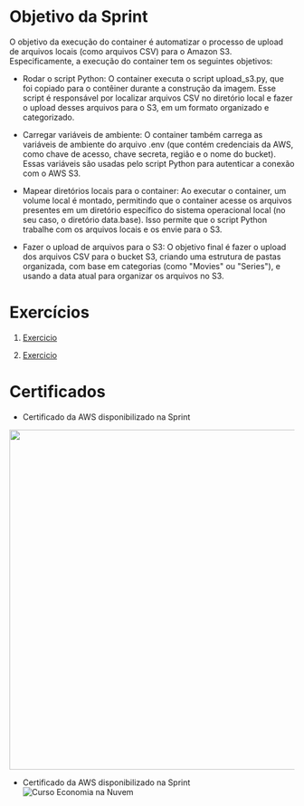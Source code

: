 # Objetivo da Sprint

O objetivo da execução do container é automatizar o processo de upload de arquivos locais (como arquivos CSV) para o Amazon S3. Especificamente, a execução do container tem os seguintes objetivos:

* Rodar o script Python: O container executa o script upload_s3.py, que foi copiado para o contêiner durante a construção da imagem. Esse script é responsável por localizar arquivos CSV no diretório local e fazer o upload desses arquivos para o S3, em um formato organizado e categorizado.

* Carregar variáveis de ambiente: O container também carrega as variáveis de ambiente do arquivo .env (que contém credenciais da AWS, como chave de acesso, chave secreta, região e o nome do bucket). Essas variáveis são usadas pelo script Python para autenticar a conexão com o AWS S3.

* Mapear diretórios locais para o container: Ao executar o container, um volume local é montado, permitindo que o container acesse os arquivos presentes em um diretório específico do sistema operacional local (no seu caso, o diretório data.base). Isso permite que o script Python trabalhe com os arquivos locais e os envie para o S3.

* Fazer o upload de arquivos para o S3: O objetivo final é fazer o upload dos arquivos CSV para o bucket S3, criando uma estrutura de pastas organizada, com base em categorias (como "Movies" ou "Series"), e usando a data atual para organizar os arquivos no S3.

# Exercícios

1. [Exercicio](https://github.com/neivis04/PB_CYNTHIA_NEIVA/tree/main/Sprint%206/Exercicios/Exercicio_Lab_AWS_S3)

4. [Exercicio](https://github.com/neivis04/PB_CYNTHIA_NEIVA/tree/main/Sprint%206/Exercicios/Exercicio_Lab_Lambda)

# Certificados

- Certificado da AWS disponibilizado na Sprint
<img src="../Certificados/img1.png" width="600px">

- Certificado da AWS disponibilizado na Sprint
![Curso Economia na Nuvem](Certificados/Credenciamento_Tecnico.png)
